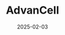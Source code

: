 ---  
layout: startup_page  
title: "AdvanCell"  
id: "advancell.com.au"  
permalink: "/advancelladvancell.com.au02032025/"  
website: "https://www.advancell.com.au"  
funding_round: "Series C"  
funding_amount: "$112M"  
investors: "SV Health Investors, Sanofi Ventures, Abingworth, SymBiosis, Morningside, Tenmile, Brandon Capital"  
about: "AdvanCell is a clinical-stage radiopharmaceutical company developing innovative cancer therapeutics. The company focuses on targeted alpha therapies, with a lead program for metastatic prostate cancer, aiming to deliver life-changing treatments to cancer patients globally."  
markets: "Biotech, Oncology, Therapeutics"  
hq: "Sydney, New South Wales, Australia"  
founded_year: "2019"  
linkedin: "https://www.linkedin.com/company/advancell"  
twitter: "https://twitter.com/advancell_iso"  
instagram: ""  
facebook: "https://www.facebook.com/advancellisotopes"  
crunchbase: "https://www.crunchbase.com/organization/advancell"  
pitchbook: "https://pitchbook.com/profiles/company/504007-93"  

date_display: "03-Feb-2025"  
date: "2025-02-03"

# SEO Optimization  
meta_title: "AdvanCell - Series C Funding ($112M)"  
meta_description: "AdvanCell, AdvanCell is a clinical-stage radiopharmaceutical company developing innovative cancer therapeutics. The company focuses on targeted alpha therapies, ..."  
meta_keywords: "AdvanCell, Biotech, Oncology, Therapeutics, Series C funding"  
canonical_url: "https://startup.projectstartups.com/advancelladvancell.com.au02032025/"  
---